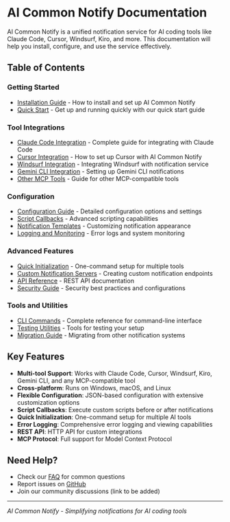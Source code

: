 # AI Common Notify Documentation

AI Common Notify is a unified notification service for AI coding tools like Claude Code, Cursor, Windsurf, Kiro, and more. This documentation will help you install, configure, and use the service effectively.

## Table of Contents

### Getting Started
- [Installation Guide](getting-started/installation.md) - How to install and set up AI Common Notify
- [Quick Start](getting-started/quick-start.md) - Get up and running quickly with our quick start guide

### Tool Integrations
- [Claude Code Integration](integrations/claude-code.md) - Complete guide for integrating with Claude Code
- [Cursor Integration](integrations/cursor.md) - How to set up Cursor with AI Common Notify
- [Windsurf Integration](integrations/windsurf.md) - Integrating Windsurf with notification service
- [Gemini CLI Integration](integrations/gemini-cli.md) - Setting up Gemini CLI notifications
- [Other MCP Tools](integrations/other-mcp-tools.md) - Guide for other MCP-compatible tools

### Configuration
- [Configuration Guide](configuration/configuration.md) - Detailed configuration options and settings
- [Script Callbacks](configuration/script-callbacks.md) - Advanced scripting capabilities
- [Notification Templates](configuration/templates.md) - Customizing notification appearance
- [Logging and Monitoring](configuration/logging.md) - Error logs and system monitoring

### Advanced Features
- [Quick Initialization](advanced/quick-init.md) - One-command setup for multiple tools
- [Custom Notification Servers](advanced/custom-servers.md) - Creating custom notification endpoints
- [API Reference](advanced/api.md) - REST API documentation
- [Security Guide](advanced/security.md) - Security best practices and configurations

### Tools and Utilities
- [CLI Commands](tools/cli.md) - Complete reference for command-line interface
- [Testing Utilities](tools/testing.md) - Tools for testing your setup
- [Migration Guide](tools/migration.md) - Migrating from other notification systems

## Key Features

- **Multi-tool Support**: Works with Claude Code, Cursor, Windsurf, Kiro, Gemini CLI, and any MCP-compatible tool
- **Cross-platform**: Runs on Windows, macOS, and Linux
- **Flexible Configuration**: JSON-based configuration with extensive customization options
- **Script Callbacks**: Execute custom scripts before or after notifications
- **Quick Initialization**: One-command setup for multiple AI tools
- **Error Logging**: Comprehensive error logging and viewing capabilities
- **REST API**: HTTP API for custom integrations
- **MCP Protocol**: Full support for Model Context Protocol

## Need Help?

- Check our [FAQ](getting-started/faq.md) for common questions
- Report issues on [GitHub](https://github.com/MichealWayne/ai-common-notify/issues)
- Join our community discussions (link to be added)

---
*AI Common Notify - Simplifying notifications for AI coding tools*